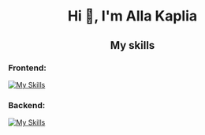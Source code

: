 <h1 align="center">Hi 👋, I'm Alla Kaplia</h1>

<h2 align="center">My skills</h3>
<h3 align="left">Frontend:</h3>

[![My Skills](https://skillicons.dev/icons?i=html,css,js,ts,react,nextjs,redux,sass,tailwind)](https://skillicons.dev)

<h3 align="left">Backend:</h3>

[![My Skills](https://skillicons.dev/icons?i=nodejs,express,mongodb,postgres)](https://dou.ua/users/alla-kaplia/topics/)
